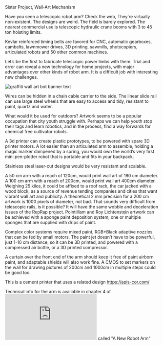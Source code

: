 Sister Project, Wall-Art Mechanism

Have you seen a telescopic robot arm? Check the web, They're virtually non-existent. The designs are weird. The field is barely explored. The nearest commercial use is telescopic hydraulic crane booms with 3 to 45 ton hoisting limits. 

Kevlar reinforced timing belts are favored for CNC, automatic gearboxes, cambelts, lawnmower drives, 3D printing, sawmills, photocopiers, articulated robots and 50 other common machines. 

Let’s be the first to fabricate telescopic power limbs with them. Trial and error can reveal a new technology for home projects, with major advantages over other kinds of robot arm. 
It is a difficult job with interesting new challenges. 

![graffiti wall art bot banner text](https://github.com/SwedenDigBot/Coltimech/assets/161290496/e200d383-6da8-4e3b-93e3-b7480706be75)

Wires can be hidden in a chain cable carrier to the side. The linear slide rail can use large steel wheels that are easy to access and tidy, resistant to paint, quartz and water. 

What would it be used for outdoors? Artwork seems to be a popular occupation that city youth struggle with. Perhaps we can help youth stop their tags and learn robotics, and in the process, find a way forwards for chemical free cultivator robots. 


A 3d printer can create plastic prototypes, to be powered with spare 3D printer motors. A lot easier than an articulated arm to assemble, holding a magic marker dampened by a spring, you would own the world’s very first mini pen-plotter robot that is portable and fits in your backpack. 

Stainless steel laser-cut designs would be very resistant and scalable. 

A 50 cm arm with a reach of 120cm, would print wall art of 180 cm diameter. 
A 100 cm arm with a reach of 200cm, would print wall art 400cm diameter.
Weighing 25 kilos, it could be affixed to a roof rack, the car jacked with a wood block, as a source of revenue tending companies and cities that want vibrant wall art and publicity.
A theoretical 2 mm precision for a 200 cm artwork is 1000 pixels of diameter, not bad.
That sounds very difficult from telescopic rails, is it possible? It will have the same wobble and deceleration issues of the RepRap project. 
Pointillism and Roy Lichtenstein artwork can be achieved with a sponge paint deposition system, one or multiple sponges that are supplied with drips of paint. 

Complex color systems require mixed paint, RGB+Black adaptive nozzles that can be fed by small motors. The paint jet doesn’t have to be powerful, just 1-10 cm distance, so it can be 3D printed, and powered with a compressed air bottle, or a 3D printed compressor.

A curtain over the front end of the arm should keep it free of paint airborn paint, and adaptable shields will also work fine. 
A CMOS to set markers on the wall for drawing pictures of 200cm and 1000cm in multiple steps could be good too. 

This is a cement printer that uses a related design https://apis-cor.com/

Technical info for the arm is available in chapter 4 of ![this book](https://github.com/SwedenDigBot/Coltimech/blob/main/Roboto%20Coltimech%20garden%20reprap%20v08b.pdf) called "A New Robot Arm"


